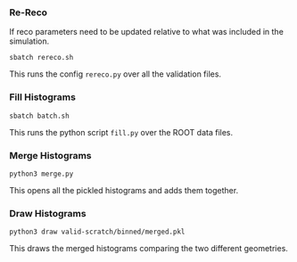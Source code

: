 
### Re-Reco
If reco parameters need to be updated relative to what was included in the simulation.
```
sbatch rereco.sh
```
This runs the config `rereco.py` over all the validation files.

### Fill Histograms
```
sbatch batch.sh
```
This runs the python script `fill.py` over the ROOT data files.

### Merge Histograms
```
python3 merge.py
```
This opens all the pickled histograms and adds them together.

### Draw Histograms
```
python3 draw valid-scratch/binned/merged.pkl
```
This draws the merged histograms comparing the two different geometries.
